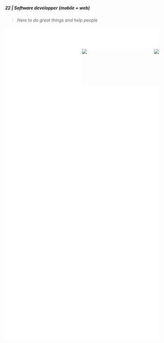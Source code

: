 ##### 22 | Software developper (mobile + web) 
> _Here to do great things and help people_

<img align="left" width="50%" src="/assets/base.svg" alt="Metrics">

<img align="right" width="50%" src="/assets/languages.svg" alt="Metrics">

<img align="left" src="https://nirzak-streak-stats.vercel.app/?user=adam-nlem&theme=tokyonight&hide_border=false"/>

<img align="right" src="https://github-readme-stats.vercel.app/api?username=adam-nlem&theme=tokyonight&hide_border=false&include_all_commits=true" />

<img align="left" src="/assets/habits.svg" alt="Metrics">

<img align="right" src="/assets/wakatime.svg" alt="Metrics">

<img src="/assets/isocalendar.svg" alt="Metrics">

